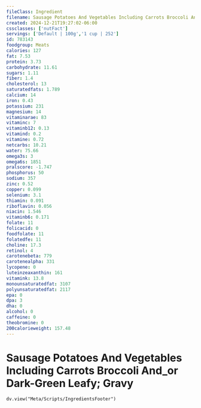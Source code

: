 ```yaml
---
fileClass: Ingredient
filename: Sausage Potatoes And Vegetables Including Carrots Broccoli And_or Dark-Green Leafy; Gravy
created: 2024-12-21T19:27:02-06:00
cssclasses: ['nutFact']
servings: ['Default | 100g','1 cup | 252']
id: 783143
foodgroup: Meats
calories: 127
fat: 7.53
protein: 3.73
carbohydrate: 11.61
sugars: 1.11
fiber: 1.4
cholesterol: 13
saturatedfats: 1.789
calcium: 14
iron: 0.43
potassium: 231
magnesium: 14
vitaminarae: 83
vitaminc: 7
vitaminb12: 0.13
vitamind: 0.2
vitamine: 0.72
netcarbs: 10.21
water: 75.66
omega3s: 3
omega6s: 1851
pralscore: -1.747
phosphorus: 50
sodium: 357
zinc: 0.52
copper: 0.099
selenium: 3.1
thiamin: 0.091
riboflavin: 0.056
niacin: 1.546
vitaminb6: 0.171
folate: 11
folicacid: 0
foodfolate: 11
folatedfe: 11
choline: 17.3
retinol: 4
carotenebeta: 779
carotenealpha: 331
lycopene: 0
luteinzeaxanthin: 161
vitamink: 13.8
monounsaturatedfat: 3107
polyunsaturatedfat: 2117
epa: 0
dpa: 3
dha: 0
alcohol: 0
caffeine: 0
theobromine: 0
200calorieweight: 157.48
---
```


# Sausage Potatoes And Vegetables Including Carrots Broccoli And_or Dark-Green Leafy; Gravy

```dataviewjs
dv.view("Meta/Scripts/IngredientsFooter")
```